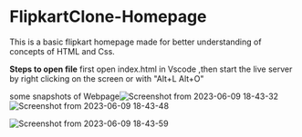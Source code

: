# FlipkartClone-Homepage

This is a basic flipkart homepage made for better understanding of concepts of HTML and Css.

**Steps to open file**
first open index.html in Vscode ,then start the live server by right clicking on the screen or with "Alt+L Alt+O"

some snapshots of Webpage![Screenshot from 2023-06-09 18-43-32](https://github.com/Kunalwaldia8/FlipkartClone-Homepage/assets/69259586/0dc97d57-ebe9-4080-985a-589f8ade38e7)
![Screenshot from 2023-06-09 18-43-48](https://github.com/Kunalwaldia8/FlipkartClone-Homepage/assets/69259586/b7bdf813-579d-4f6f-a81a-687256caaa41)


![Screenshot from 2023-06-09 18-43-59](https://github.com/Kunalwaldia8/FlipkartClone-Homepage/assets/69259586/f87d532c-ed65-4aed-9993-5632aff55da7)

